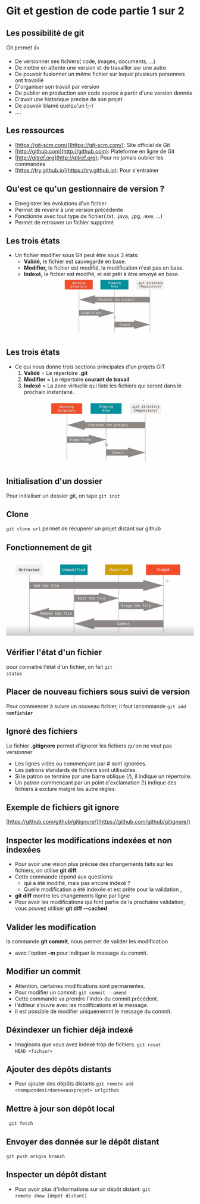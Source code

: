 # Git et gestion de code partie 1 sur 2
## Les possibilité de git
Git permet 👍
* De versionner ses fichiers( code, images, documents, ...)
* De mettre en attente une version et de travailler sur une autre
* De pouvoir fusionner un même fichier sur lequel plusieurs personnes ont travaillé
* D'organiser son travail par version
* De publier en production son code source à partir d'une version donnée
* D'avoir une historique precise de son projet
* De pouvoir blamé quelqu'un !;-)
* .... 
## Les ressources
* [https://git-scm.com/](https://git-scm.com/): Site officiel de Git
* [http://github.com](http://github.com): Plateforme en ligne de Git
* [http://gitref.org](http://gitref.org): Pour ne jamais oublier les commandes
* [https://try.github.io](https://try.github.io): Pour s'entrainer

## Qu'est ce qu'un gestionnaire de version ?
* Enregistrer les évolutions d'un fichier
* Permet de revenir à une version précédente
* Fonctionne avec tout type de fichier(.txt, .java, .jpg, .exe, ...)
* Permet de retrouver un fichier supprimé
## Les trois états
* Un fichier modifier sous Git peut être sous 3 états:
    * **Validé,** le fichier est sauvegardé en base.
    * **Modifier,** le fichier est modifié, la modification n'est pas en base.
    * **Indexé,** le fichier est modifié, et est prêt à être envoyé en base.
  ![etats](images/trois-etats.png)

## Les trois états
* Ce qui nous donne trois sections principales d'un projets GIT
    1. **Validé** = Le répertoire **.git**
    2. **Modifier** = Le répertoire **courant de travail**
    3. **Indexé** = La zone virtuelle qui liste les fichiers qui seront dans le prochain instantané.

![etats](images/trois-etats.png)

## Initialisation d'un dossier 
Pour initialiser un dossier git, on tape <code>git init</code>
## Clone 

<code>git clone url</code> permet de récuperer un projet distant sur github

## Fonctionnement de git
![fonctionnement](images/fonctionnement.png)
## Vérifier l'état d'un fichier
pour connaître l'état d'un fichier, on fait <code>git status</code>
## Placer de nouveau fichiers sous suivi de version
Pour commencer à suivre un nouveau fichier, il faut lacommande <code>git add **nomfichier**</code>
## Ignoré des fichiers
Le fichier **.gitignore** permet d'ignorer les fichiers qu'on ne veut pas versionner

* Les lignes vides ou commençant par # sont ignorées.
* Les patrons standards de fichiers sont utilisables.
* Si le patron se termine par une barre oblique (/), il indique un répertoire.
* Un patron commençant par un point d'exclamation (!) indique des fichiers à exclure malgré les autre règles.
  
## Exemple de fichiers git ignore
[https://github.com/github/gitignore/](https://github.com/github/gitignore/)

## Inspecter les modifications indexées et non indexées

* Pour avoir une vision plus précise des changements faits sur les fichiers, on utilise **git diff**.
* Cette commande répond aux questions:
  * qui a été modifié, mais pas encore indexé ?
  * Quelle modification a été indexée et est prête  pour la validation ,
* **git diff** montre les changements ligne par ligne
* Pour avoir les modifications qui font partie de la prochaine validation, vous pouvez utiliser **git diff --cached**

## Valider les modification
la commande **git commit**, nous permet de valider les modification
 * avec l'option **-m** pour indiquer le message du commit.
  
## Modifier un commit 
* Attention, certaines modifications sont permanentes.
* Pour modifier un commit:
   <code>git commit --amend</code>
* Cette commande va prendre l'index du commit précédent.
* l'éditeur s'ouvre avec les modifications et le message.
* Il est possible de modifier uniquememnt le message du commit.

## Déxindexer un fichier déjà indexé
* Imaginons que vous avez indexé trop de fichiers.
  <code>git reset HEAD &lt;fichier&gt;</code>

## Ajouter des dépôts distants
* Pour ajouter des dépôts distants
  <code>git remote add &lt;nomquondesirdonneeauxprojet&gt; urlgithub</code>
## Mettre à jour son dépôt local
<code> git fetch </code>

## Envoyer des donnée sur le dépôt distant
<code>git push origin branch</code>

## Inspecter un dépôt distant
* Pour avoir plus d'informations sur un dépôt distant:
 <code>git remote show [dépôt distant]</code>